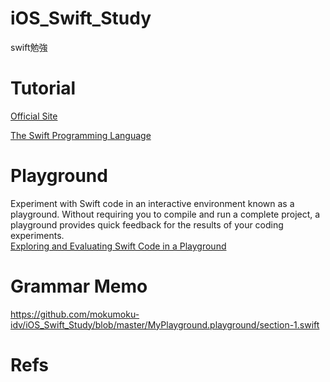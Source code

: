 # iOS_Swift_Study
swift勉強

# Tutorial
[Official Site](https://developer.apple.com/swift/)

[The Swift Programming Language](https://developer.apple.com/library/ios/documentation/Swift/Conceptual/Swift_Programming_Language/index.html)

# Playground
Experiment with Swift code in an interactive environment known as a playground. Without requiring you to compile and run a complete project, a playground provides quick feedback for the results of your coding experiments.  
[Exploring and Evaluating Swift Code in a Playground](https://developer.apple.com/library/ios/recipes/xcode_help-source_editor/chapters/ExploringandEvaluatingSwiftCodeinaPlayground.html)

# Grammar Memo
https://github.com/mokumoku-idv/iOS_Swift_Study/blob/master/MyPlayground.playground/section-1.swift

# Refs

